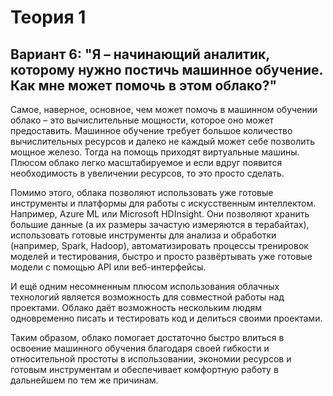 # Теория 1
## Вариант 6: "Я – начинающий аналитик, которому нужно постичь машинное обучение. Как мне может помочь в этом облако?"

Самое, наверное, основное, чем может помочь в машинном обучении облако – это вычислительные мощности, которое оно может предоставить. Машинное обучение требует большое количество вычислительных ресурсов и далеко не каждый может себе позволить мощное железо. Тогда на помощь приходят виртуальные машины. Плюсом облако легко масштабируемое и если вдруг появится необходимость в увеличении ресурсов, то это просто сделать.

Помимо этого, облака позволяют использовать уже готовые инструменты и платформы для работы с искусственным интеллектом. Например, Azure ML или Microsoft HDInsight. Они позволяют хранить большие данные (а их размеры зачастую измеряются в терабайтах), использовать готовые инструменты для анализа и обработки (например, Spark, Hadoop), автоматизировать процессы тренировок моделей и тестирования, быстро и просто развёртывать уже готовые модели с помощью API или веб-интерфейсы.

И ещё одним несомненным плюсом использования облачных технологий является возможность для совместной работы над проектами. Облако даёт возможность нескольким людям одновременно писать и тестировать код и делиться своими проектами.

Таким образом, облако помогает достаточно быстро влиться в освоение машинного обучения благодаря своей гибкости и относительной простоты в использовании, экономии ресурсов и готовым инструментам и обеспечивает комфортную работу в дальнейшем по тем же причинам.

